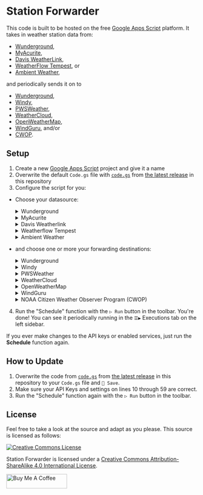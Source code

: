 # Station Forwarder

This code is built to be hosted on the free [Google Apps Script](https://developers.google.com/apps-script) platform. It takes in weather station data from:

- [Wunderground](https://wunderground.com/member/api-keys),
- [MyAcurite](https://myacurite.com/),
- [Davis WeatherLink](https://weatherlink.com/),
- [WeatherFlow Tempest](https://tempestwx.com/), or
- [Ambient Weather](https://ambientweather.net/),

and periodically sends it on to

- [Wunderground](https://wunderground.com/pws/overview),
- [Windy](https://stations.windy.com/),
- [PWSWeather](https://pwsweather.com/),
- [WeatherCloud](https://weathercloud.com/),
- [OpenWeatherMap](https://openweathermap.org/stations),
- [WindGuru](https://www.windguru.cz/map/station/), and/or
- [CWOP](https://madis.ncep.noaa.gov/madis_cwop.shtml).

## Setup

1. Create a new [Google Apps Script](https://script.google.com/) project and give it a name
2. Overwrite the default `Code.gs` file with [`code.gs`](https://github.com/leoherzog/WundergroundStationForwarder/releases/latest/download/code.gs) from [the latest release](https://github.com/leoherzog/WundergroundStationForwarder/releases/latest) in this repository
3. Configure the script for you:

  - Choose your datasource:

    <details>
      <summary>Wunderground</summary>

      Uses the [IBM Wunderground](https://wunderground.com/member/api-keys) API.

      <small>Note: Unfortunately, it looks like the new Wunderground API keys have started expiring 6 months after being generated, so you may need to replace the key if that happens.</small>
      - Set the `datasource` to `ibm` on line 10
      - Set your `ibmAPIKey` on line 12
      - Set your `ibmStationId` on line 13
    </details>
    <details>
      <summary>MyAcurite</summary>
      
      Experimental. Uses the undocumented [MyAcurite](https://myacurite.com/) private API.
      - Set the `datasource` to `acurite` on Line 10
      - Set your `acuriteUsername` on Line 15
      - Set your `acuritePassword` on line 16
      - Set your `acuriteHubName` on line 17
      - Set your `acuriteStationName` on line 18
    </details>
    <details>
      <summary>Davis Weatherlink</summary>
      
      Uses the [Davis Weatherlink](https://weatherlink.com/account) API v2.
      - Set the `datasource` to `davis` on line 10
      - Set your `davisApiKey` on line 20
      - Set your `davisApiSecret` on line 21
      - Set your `davisStationName` on line 22
    </details>
    <details>
      <summary>Weatherflow Tempest</summary>
      
      Uses a [Weatherflow Tempest Personal Use Token](https://tempestwx.com/settings/tokens).
      - Set the `datasource` to `weatherflow` on Line 10
      - Set your `weatherflowPUT` on line 24
      - Set your `weatherflowSationId` on Line 25
    </details>
    <details>
      <summary>Ambient Weather</summary>
      
      Uses the [Ambient Weather](https://ambientweather.net/account) API.
      - Set the `datasource` to `ambient` on Line 10
      - Set your `ambientWeatherStationName` on line 27
      - Set your `ambientWeatherApiKey` on Line 28
    </details>

  - and choose one or more your forwarding destinations:

    <details>
      <summary>Wunderground</summary>

      To send to [Wunderground](https://support.weather.com/s/article/PWS-Upload-Protocol):

      - Set `updateWunderground` to `true` on Line 32
      - Set your `wundergroundAPIKey` on Line 33
      - Set your `wundergroundStationId` on line 34
    </details>
    <details>
      <summary>Windy</summary>

      To send to [Windy.com](https://community.windy.com/topic/8168/report-your-weather-station-data-to-windy):

      - Set `updateWindy` to `true` on Line 36
      - Set your `windyAPIKey` on Line 37
      - Set your `windyStationId` on line 38. It's likely `0`, `1`, `2`, etc.
    </details>
    <details>
      <summary>PWSWeather</summary>

      To send to [PWSWeather](https://dashboard.pwsweather.com/):

      - Set `updatePWSWeather` to `true` on Line 40
      - Set your `pwsWeatherAPIKey` from your station's admin page on line 41
      - Set your `pwsWeatherStationID` on Line 42
    </details>
    <details>
      <summary>WeatherCloud</summary>

      To send to [WeatherCloud](https://app.weathercloud.net/):
      
      Retrieve your station's ID and API Key by going to [your Devices](https://app.weathercloud.net/devices), then clicking Settings → 🔌 Link on your station.

      - Set `updateWeatherCloud` to `true` on Line 44
      - Set your `weathercloudStationId` on line 45
      - Set your `weathercloudAPIKey` on Line 46
      - Set whether or not you have a WeatherCloud Pro or Premium account with `hasWeatherCloudPro` as `true` or `false` on line 47
    </details>
    <details>
      <summary>OpenWeatherMap</summary>

      Creation of a new OpenWeatherMap station must be done by API, not on the OpenWeatherMap website. More information is available in [the OpenWeatherMap Station API documentation](https://openweathermap.org/stations#create_station). The basic concept for what must be done is available in the `createNewOWMStation_()` function. Remove the `_` character from the name of that function to make it selectable from the `▷ Run` button in the toolbar. If you do so, make sure you note your new station's ID and other details in the log (available in the Executions tab in the sidebar after running!), then:

      - Set `updateOpenWeatherMap` to `true` on Line 49
      - Set `openWeatherMapAPIKey` to your [API Key](https://home.openweathermap.org/api_keys) on Line 50
      - Set your `openWeatherMapStationId` to [your OpenWeatherMap station's `external_id`](https://openweathermap.org/stations#create_station) on line 51
    </details>
    <details>
      <summary>WindGuru</summary>

      Send to [WindGuru](https://www.windguru.cz/map/station/):
      
      Start by [registering a new "Other / Upload API" station](https://stations.windguru.cz/register.php?id_type=16), then:

      - Set `updateWindGuru` to `true` on Line 53
      - Set `windGuruStationUID` to your chosen [station UID](https://stations.windguru.cz/) on Line 54
      - Set your `windGuruStationPassword` to your chosen [station API password](https://stations.windguru.cz/) (note, not your _account's_ password) on line 55
    </details>
    <details>
      <summary>NOAA Citizen Weather Observer Program (CWOP)</summary>

      Send to [CWOP](https://madis.ncep.noaa.gov/madis_cwop.shtml). Start by [registering for a new station](https://madis.ncep.noaa.gov/madis_cwop.shtml), then when you receive your email:

      - Set `updateCWOP` to `true` on Line 57
      - Set `cwopStationIDOrHamCallsign` to your assigned CWOP station ID that you received via email on Line 58
      - If you are using your ham radio callsign as your station ID and you have received a validation code from NOAA CWOP support, set `cwopValidationCode` to your validation code on Line 59
    </details>

4. Run the "Schedule" function with the `▷ Run` button in the toolbar. You're done! You can see it periodically running in the `☰▶` Executions tab on the left sidebar.

If you ever make changes to the API keys or enabled services, just run the **Schedule** function again.

## How to Update

1. Overwrite the code from [`code.gs`](https://github.com/leoherzog/WundergroundStationForwarder/releases/latest/download/code.gs) from [the latest release](https://github.com/leoherzog/WundergroundStationForwarder/releases/latest) in this repository to your `Code.gs` file and `💾 Save`.
2. Make sure your API Keys and settings on lines 10 through 59 are correct.
3. Run the "Schedule" function again with the `▷ Run` button in the toolbar.

## License

Feel free to take a look at the source and adapt as you please. This source is licensed as follows:

[![Creative Commons License](https://i.creativecommons.org/l/by-sa/4.0/88x31.png)](http://creativecommons.org/licenses/by-sa/4.0/)

Station Forwarder is licensed under a [Creative Commons Attribution-ShareAlike 4.0 International License](http://creativecommons.org/licenses/by-sa/4.0/).

<a href="https://www.buymeacoffee.com/leoherzog" target="_blank"><img src="https://cdn.buymeacoffee.com/buttons/default-orange.png" alt="Buy Me A Coffee" style="height: 38px !important;width: 160px !important;" ></a>
